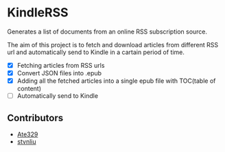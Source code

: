 # KindleRSS
Generates a list of documents from an online RSS subscription source.   

The aim of this project is to fetch and download articles from different RSS url and automatically send to Kindle in a cartain period of time.  

 - [x] Fetching articles from RSS urls
 - [X] Convert JSON files into .epub
 - [X] Adding all the fetched articles into a single epub file with TOC(table of content)
 - [ ] Automatically send to Kindle

## Contributors
- [Ate329](https://github.com/Ate329)
- [stvnliu](https://github.com/stvnliu)
